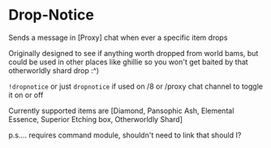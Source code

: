 # Drop-Notice
Sends a message in [Proxy] chat when ever a specific item drops

Originally designed to see if anything worth dropped from world bams, but could be used in other places like ghillie so you won't get baited by that otherworldly shard drop :^)

`!dropnotice` or just `dropnotice` if used on /8 or /proxy chat channel to toggle it on or off

Currently supported items are [Diamond, Pansophic Ash, Elemental Essence, Superior Etching box, Otherworldly Shard]

p.s.... requires command module, shouldn't need to link that should I?


